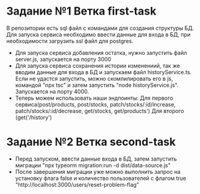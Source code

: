 # Задание №1 Ветка first-task
В репозитории есть sql файл с командами для создания структуры БД. Для запуска сервиса необходимо ввести данные для входа в БД, при необходимости загрузить ssl файл для postgres.
* Для запуска сервиса добавления остатка, нужно запустить файл server.js, запускается на порту 3000
* Для запуска сервиса сохранения истории изменениий, так же вводим данные для входа в БД и запускаем файл historyService.ts. Если не удастся запустить, можно скомпилировать его в js, командой "npx tsc" и затем запустить "node historyService.js". Запускается на порту 4000.
* Теперь можем использовать наши эндпоинты: Для первого сервиса(post/products, post/stocks, patch/stocks/:id/increase, patch/stocks/:id/decrease, get/stocks, get/products') Для второго (get('/history')

# Задание №2 Ветка second-task
* Перед запуском, ввести данные входа в БД, затем запустить миграции "npx typeorm migration:run -d dist/data-source.js"
* После завершения миграции уже можно выполнить запрос на установку флага false и количество пользователей с флагом true "http://localhost:3000/users/reset-problem-flag"
